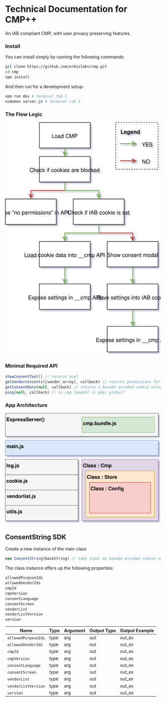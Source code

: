 # Technical Documentation for CMP++
An IAB compliant CMP, with user privacy preserving features.

### Install

You can install simply by running the following commands:
```bash
git clone https://github.com/orbislabs/cmp.git
cd cmp
npm install
```

And then run for a development setup:

```bash
npm run dev # terminal tab 1
nodemon server.js # terminal tab 2
```

### The Flow Logic

![cmp-flow-logic](../docs/images/control-flow.svg)

### Minimal Required API

```javascript
showConsentTool() // returns bool
getVendorConsents([vendor_array], callback) // returns permissions for vendor list
getConsentData(null, callback) // returns a base64 encoded cookie value
ping(null, callback) // is cmp loaded? is gdpr global?
```

### App Architecture
![app-architecture](../docs/images/cmp-comps.svg)

## ConsentString SDK

Create a new instance of the main class
```javascript
new ConsentString(baseString) // take input as base64 encoded cookie value, defaults to null
```
The class instance offers up the following properties:
```javascript
allowedPurposeIds
allowedVendorIds
cmpId
cmpVersion
consentLanguage
consentScreen
vendorList
vendorListVersion
version
```
| Name | Type | Argument | Output Type | Output Example |
| ---- | ---- | ------- | ------------ | -------------- |
|`allowedPurposeIds` | type | arg | out | out_ex |
|`allowedVendorIds` | type | arg | out | out_ex |
|`cmpId` | type | arg | out | out_ex |
|`cmpVersion` | type | arg | out | out_ex |
|`consentLanguage` | type | arg | out | out_ex |
|`consentScreen` | type | arg | out | out_ex |
|`vendorList` | type | arg | out | out_ex |
|`vendorListVersion` | type | arg | out | out_ex |
|`version` | type | arg | out | out_ex |
